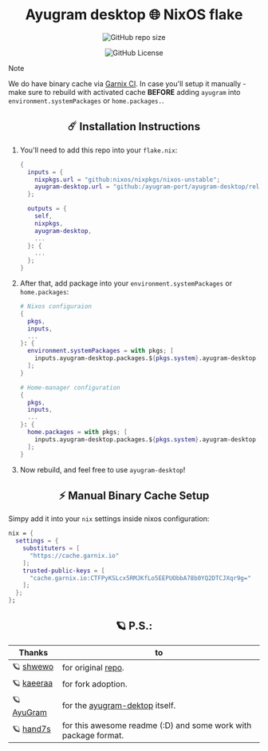 <h1 align="center">Ayugram desktop 🌐 NixOS flake</h1>

<div align="center">

![GitHub repo size](https://img.shields.io/github/repo-size/ayugram-port/ayugram-desktop?style=for-the-badge&cacheSeconds=180)

![GitHub License](https://img.shields.io/github/license/ayugram-port/ayugram-desktop?style=for-the-badge)
</div>

> [!NOTE]
> We do have binary cache via [Garnix CI](https://garnix.io/). In case you'll setup it manually - make sure to
> rebuild with activated cache **BEFORE** adding `ayugram` into `environment.systemPackages` or `home.packages.`.

<h2 align="center">☄️ Installation Instructions</h2>

1. You'll need to add this repo into your `flake.nix`:

   ```nix
   {
     inputs = {
       nixpkgs.url = "github:nixos/nixpkgs/nixos-unstable";
       ayugram-desktop.url = "github:/ayugram-port/ayugram-desktop/release?submodules=1";
     };

     outputs = {
       self,
       nixpkgs,
       ayugram-desktop,
       ...
     }: {
       ...
     };
   }
   ```

2. After that, add package into your `environment.systemPackages` or `home.packages`:

   ```nix
   # Nixos configuraion
   {
     pkgs,
     inputs,
     ...
   }: {
     environment.systemPackages = with pkgs; [
       inputs.ayugram-desktop.packages.${pkgs.system}.ayugram-desktop
     ];
   }
   ```

   ```nix
   # Home-manager configuration
   {
     pkgs,
     inputs,
     ...
   }: {
     home.packages = with pkgs; [
       inputs.ayugram-desktop.packages.${pkgs.system}.ayugram-desktop
     ];
   }
   ```

3. Now rebuild, and feel free to use `ayugram-desktop`!

<h2 align="center"> ⚡ Manual Binary Cache Setup</h2>

Simpy add it into your `nix` settings inside nixos configuration:

```nix
nix = {
  settings = {
    substituters = [
      "https://cache.garnix.io"
    ];
    trusted-public-keys = [
      "cache.garnix.io:CTFPyKSLcx5RMJKfLo5EEPUObbA78b0YQ2DTCJXqr9g="
    ];
  };
};
```

<h2 align="center"> 🪐 P.S.:</h2>

| Thanks                                            | to                                                                          |
| ------------------------------------------------- | --------------------------------------------------------------------------- |
| 🪐 [shwewo](https://github.com/shwewo)            | for original [repo](https://github.com/shwewo/ayugram-desktop).             |
| 🪐 [kaeeraa](https://github.com/kaeeraa)          | for fork adoption.                                                          |
| 🪐 [AyuGram](https://github.com/AyuGram)          | for the [ayugram-dektop](https://github.com/AyuGram/AyuGramDesktop) itself. |
| 🪐 [hand7s](https://github.com/s0me1newithhands7) | for this awesome readme (:D) and some work with package format.             |
